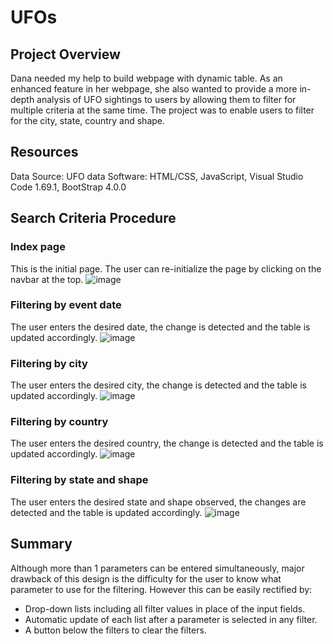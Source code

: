 # UFOs

## Project Overview
Dana needed my help to build webpage with dynamic table. As an enhanced feature in her webpage, she also wanted to provide a more in-depth analysis of UFO sightings to users by allowing them to filter for multiple criteria at the same time. The project was to enable users to filter for the city, state, country and shape.

## Resources
Data Source: UFO data
Software: HTML/CSS, JavaScript, Visual Studio Code 1.69.1, BootStrap 4.0.0

## Search Criteria Procedure
### Index page
This is the initial page. The user can re-initialize the page by clicking on the navbar at the top.
![image](https://user-images.githubusercontent.com/104685001/179957688-d9b191f3-5b6a-4a70-89a9-00ae9467b54d.png)

### Filtering by event date
The user enters the desired date, the change is detected and the table is updated accordingly.
![image](https://user-images.githubusercontent.com/104685001/179957787-35a237e4-271e-4d55-806f-b9e135d691b6.png)

### Filtering by city
The user enters the desired city, the change is detected and the table is updated accordingly.
![image](https://user-images.githubusercontent.com/104685001/179957870-8227c081-37ab-40e7-8b35-4af58c12665e.png)

### Filtering by country
The user enters the desired country, the change is detected and the table is updated accordingly.
![image](https://user-images.githubusercontent.com/104685001/179957944-3ad545bb-c2e4-42a3-81bc-034cda1bf826.png)

### Filtering by state and shape
The user enters the desired state and shape observed, the changes are detected and the table is updated accordingly.
![image](https://user-images.githubusercontent.com/104685001/179958099-e6047fcf-863a-443d-a477-dedbed835887.png)

## Summary
Although more than 1 parameters can be entered simultaneously, major drawback of this design is the difficulty for the user to know what parameter to use for the filtering. However this can be easily rectified by:
* Drop-down lists including all filter values in place of the input fields.
* Automatic update of each list after a parameter is selected in any filter.
* A button below the filters to clear the filters.
